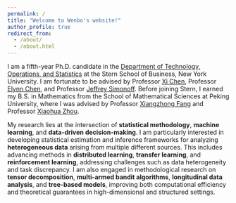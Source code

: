 ```yaml
---
permalink: /
title: "Welcome to Wenbo's website!"
author_profile: true
redirect_from: 
  - /about/
  - /about.html
---
```


I am a fifth-year Ph.D. candidate in the [Department of Technology, Operations, and Statistics](https://www.stern.nyu.edu/experience-stern/about/departments-centers-initiatives/academic-departments/tops) at the Stern School of Business, New York University. I am fortunate to be advised by Professor [Xi Chen](https://pages.stern.nyu.edu/~xchen3/), Professor [Elynn Chen](https://elynncc.github.io/), and Professor [Jeffrey Simonoff](https://pages.stern.nyu.edu/~jsimonof/). Before joining Stern, I earned my B.S. in Mathematics from the School of Mathematical Sciences at Peking University, where I was advised by Professor [Xiangzhong Fang](https://www.stat-center.pku.edu.cn/en/People/corecher/fxz_20180710175435673424/1279074.htm) and Professor [Xiaohua Zhou](https://faculty.washington.edu/azhou/).

My research lies at the intersection of **statistical methodology**, **machine learning**, and **data-driven decision-making**. I am particularly interested in developing statistical estimation and inference frameworks for analyzing **heterogeneous data** arising from multiple different sources. This includes advancing methods in **distributed learning**, **transfer learning**, and **reinforcement learning**, addressing challenges such as data heterogeneity and task discrepancy. I am also engaged in methodological research on **tensor decomposition**, **multi-armed bandit algorithms**, **longitudinal data analysis**, and **tree-based models**, improving both computational efficiency and theoretical guarantees in high-dimensional and structured settings.

